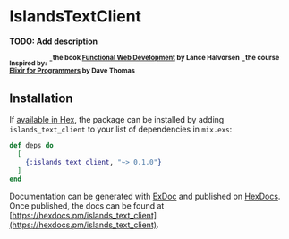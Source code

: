 # IslandsTextClient

**TODO: Add description**

**<sub>Inspired by:</sub>**
-**<sup>the book [Functional Web Development](https://pragprog.com/book/lhelph/functional-web-development-with-elixir-otp-and-phoenix) by Lance Halvorsen</sup>**
-**<sup>the course [Elixir for Programmers](https://codestool.coding-gnome.com/courses/elixir-for-programmers) by Dave Thomas</sup>**

## Installation

If [available in Hex](https://hex.pm/docs/publish), the package can be installed
by adding `islands_text_client` to your list of dependencies in `mix.exs`:

```elixir
def deps do
  [
    {:islands_text_client, "~> 0.1.0"}
  ]
end
```

Documentation can be generated with [ExDoc](https://github.com/elixir-lang/ex_doc)
and published on [HexDocs](https://hexdocs.pm). Once published, the docs can
be found at [https://hexdocs.pm/islands_text_client](https://hexdocs.pm/islands_text_client).

